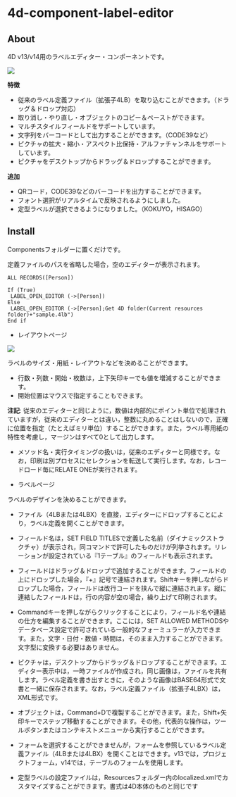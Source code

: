 # 4d-component-label-editor

About
-----
4D v13/v14用のラベルエディター・コンポーネントです。

![](https://github.com/miyako/4d-component-label-editor/blob/master/images/3.png)

**特徴**

* 従来のラベル定義ファイル（拡張子4LB）を取り込むことができます。（ドラッグ＆ドロップ対応）
* 取り消し・やり直し・オブジェクトのコピー＆ペーストができます。
* マルチスタイルフィールドをサポートしています。
* 文字列をバーコードとして出力することができます。（CODE39など）
* ピクチャの拡大・縮小・アスペクト比保持・アルファチャンネルをサポートしています。
* ピクチャをデスクトップからドラッグ＆ドロップすることができます。

**追加**

* QRコード，CODE39などのバーコードを出力することができます。
* フォント選択がリアルタイムで反映されるようにしました。
* 定型ラベルが選択できるようになりました。（KOKUYO，HISAGO）

Install
-------
Componentsフォルダーに置くだけです。

定義ファイルのパスを省略した場合，空のエディターが表示されます。

```
ALL RECORDS([Person])

If (True)
 LABEL_OPEN_EDITOR (->[Person])
Else 
 LABEL_OPEN_EDITOR (->[Person];Get 4D folder(Current resources folder)+"sample.4lb")
End if 
```

* レイアウトページ

![](https://github.com/miyako/4d-component-label-editor/blob/master/images/4.png) 

ラベルのサイズ・用紙・レイアウトなどを決めることができます。

* 行数・列数・開始・枚数は，上下矢印キーでも値を増減することができます。
* 開始位置はマウスで指定することもできます。

**注記**: 従来のエディターと同じように，数値は内部的にポイント単位で処理されていますが，従来のエディターとは違い，整数に丸めることはしないので，正確に位置を指定（たとえばミリ単位）することができます。また，ラベル専用紙の特性を考慮し，マージンはすべて0として出力します。

* メソッド名・実行タイミングの扱いは，従来のエディターと同様です。なお，印刷は別プロセスにセレクションを転送して実行します。なお，レコードロード毎にRELATE ONEが実行されます。

* ラベルページ

ラベルのデザインを決めることができます。

* ファイル（4LBまたは4LBX）を直接，エディターにドロップすることにより，ラベル定義を開くことができます。

* フィールド名は，SET FIELD TITLESで定義した名前（ダイナミックストラクチャ）が表示され，同コマンドで許可したものだけが列挙されます。リレーションが設定されている『1テーブル』のフィールドも表示されます。

* フィールドはドラッグ＆ドロップで追加することができます。フィールドの上にドロップした場合，『+』記号で連結されます。Shiftキーを押しながらドロップした場合，フィールドは改行コードを挟んで縦に連結されます。縦に連結したフィールドは，行の内容が空の場合，繰り上げて印刷されます。

* Commandキーを押しながらクリックすることにより，フィールド名や連結の仕方を編集することができます。ここには，SET ALLOWED METHODSやデータベース設定で許可されている一般的なフォーミュラーが入力できます。また，文字・日付・数値・時間は，そのまま入力することができます。文字型に変換する必要はありません。

* ピクチャは，デスクトップからドラッグ＆ドロップすることができます。エディター表示中は，一時ファイルが作成され，同じ画像は，ファイルを共有します。ラベル定義を書き出すときに，そのような画像はBASE64形式で文書と一緒に保存されます。なお，ラベル定義ファイル（拡張子4LBX）は，XML形式です。

* オブジェクトは，Command+Dで複製することができます。また，Shift+矢印キーでステップ移動することができます。その他，代表的な操作は，ツールボタンまたはコンテキストメニューから実行することができます。

* フォームを選択することができませんが，フォームを参照しているラベル定義ファイル（4LBまたは4LBX）を開くことはできます。v13では，プロジェクトフォーム，v14では，テーブルのフォームを使用します。

* 定型ラベルの設定ファイルは，Resourcesフォルダー内のlocalized.xmlでカスタマイズすることができます。書式は4D本体のものと同じです
